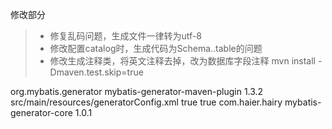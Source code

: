 修改部分
> * 修复乱码问题，生成文件一律转为utf-8
> * 修改配置catalog时，生成代码为Schema..table的问题
> * 修改生成注释类，将英文注释去掉，改为数据库字段注释
 mvn install -Dmaven.test.skip=true
 
 
 
 
 
 
 
 
 
 <plugin>
<groupId>org.mybatis.generator</groupId>
<artifactId>mybatis-generator-maven-plugin</artifactId>
<version>1.3.2</version>
<configuration>
<configurationFile>src/main/resources/generatorConfig.xml</configurationFile>
<verbose>true</verbose>
<overwrite>true</overwrite>
</configuration>
<dependencies>
<dependency>
<groupId>com.haier.hairy</groupId>
<artifactId>mybatis-generator-core</artifactId>
<version>1.0.1</version>
</dependency>
</dependencies>
</plugin>
